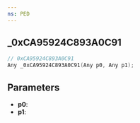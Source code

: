 ```yaml
---
ns: PED
---
```

## _0xCA95924C893A0C91

```c
// 0xCA95924C893A0C91
Any _0xCA95924C893A0C91(Any p0, Any p1);
```

## Parameters
* **p0**:
* **p1**:
